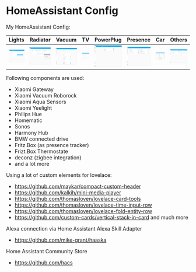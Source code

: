 # HomeAssistant Config

My HomeAssistant Config:

Lights | Radiator | Vacuum | TV | PowerPlug | Presence | Car | Others
---------- | ----------- | ------------ | ----------- | ----------- | ----------- | ----------- | -----------
<img src="https://github.com/deluxestyle/HassioConfig/blob/master/docs/screenshots/light.png" alt="Lichter" > | <img src="https://github.com/deluxestyle/HassioConfig/blob/master/docs/screenshots/radiator.png" alt="Heizung"> | <img src="https://github.com/deluxestyle/HassioConfig/blob/master/docs/screenshots/vacuum.png" alt="Staubsauger"> | <img src="https://github.com/deluxestyle/HassioConfig/blob/master/docs/screenshots/entertainment.png" alt="Multimedia"> | <img src="https://github.com/deluxestyle/HassioConfig/blob/master/docs/screenshots/power_plugs.png" alt="Steckdosen"> | <img src="https://github.com/deluxestyle/HassioConfig/blob/master/docs/screenshots/presence.png" alt="Anwesenheit"> | <img src="https://github.com/deluxestyle/HassioConfig/blob/master/docs/screenshots/car.png" alt="Auto"> | <img src="https://github.com/deluxestyle/HassioConfig/blob/master/docs/screenshots/other.png" alt="Sonstiges"> |

Following components are used:
* Xiaomi Gateway
* Xiaomi Vacuum Roborock
* Xiaomi Aqua Sensors
* Xiaomi Yeelight
* Philips Hue
* Homematic
* Sonos
* Harmony Hub
* BMW connected drive
* Fritz.Box (as presence tracker)
* Frizt.Box Thermostate
* deconz (zigbee integration)
* and a lot more

Using a lot of custom elements for lovelace:
* https://github.com/maykar/compact-custom-header
* https://github.com/kalkih/mini-media-player
* https://github.com/thomasloven/lovelace-card-tools
* https://github.com/thomasloven/lovelace-time-input-row
* https://github.com/thomasloven/lovelace-fold-entity-row
* https://github.com/custom-cards/vertical-stack-in-card
and much more

Alexa connection via Home Assistant Alexa Skill Adapter
* https://github.com/mike-grant/haaska

Home Assistant Community Store
* https://github.com/hacs

